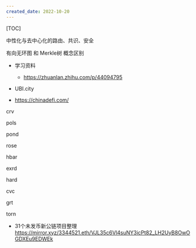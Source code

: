 ```yaml
---
created_date: 2022-10-20
---
```


[TOC]

中性化与去中心化的路由、共识、安全

有向无环图  和 Merkle树 概念区别

- 学习资料
    - https://zhuanlan.zhihu.com/p/44094795

- UBI.city
- https://chinadefi.com/

crv

pols

pond

rose

hbar

exrd

hard

cvc

grt

torn


- 31个未发币新公链项目整理  https://mirror.xyz/3344521.eth/VJL35c6Vl4suNY3icPt82_LH2UyB8OwOGDXEu9EDWEk